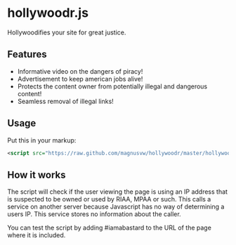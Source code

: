 hollywoodr.js
=============

Hollywoodifies your site for great justice.

Features
--------

- Informative video on the dangers of piracy!
- Advertisement to keep american jobs alive!
- Protects the content owner from potentially illegal and dangerous content!
- Seamless removal of illegal links!

Usage
-----

Put this in your markup:

```xml
<script src="https://raw.github.com/magnusvw/hollywoodr/master/hollywoodr.min.js"></script>
```

How it works
------------
The script will check if the user viewing the page is using an IP address that is suspected to be owned or used by RIAA, MPAA or such. This calls a service on another server because Javascript has no way of determining a users IP. This service stores no information about the caller.

You can test the script by adding #iamabastard to the URL of the page where it is included.
